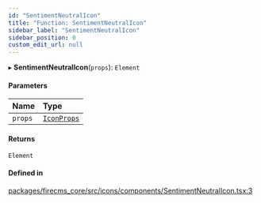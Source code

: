 ```yaml
---
id: "SentimentNeutralIcon"
title: "Function: SentimentNeutralIcon"
sidebar_label: "SentimentNeutralIcon"
sidebar_position: 0
custom_edit_url: null
---
```


▸ **SentimentNeutralIcon**(`props`): `Element`

#### Parameters

| Name | Type |
| :------ | :------ |
| `props` | [`IconProps`](../types/IconProps.md) |

#### Returns

`Element`

#### Defined in

[packages/firecms_core/src/icons/components/SentimentNeutralIcon.tsx:3](https://github.com/FireCMSco/firecms/blob/d45f3739/packages/firecms_core/src/icons/components/SentimentNeutralIcon.tsx#L3)
